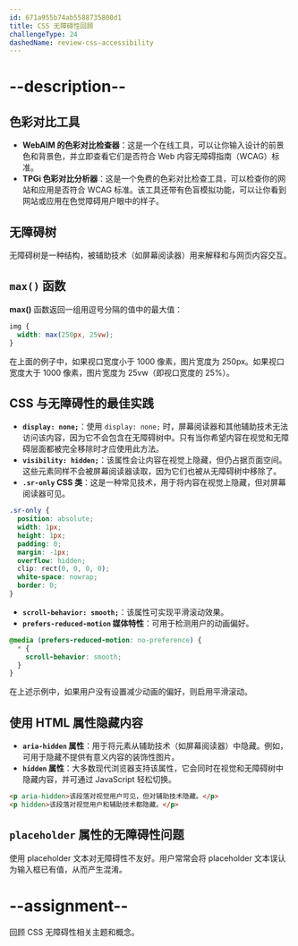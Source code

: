 ```yaml
---
id: 671a955b74ab5588735800d1
title: CSS 无障碍性回顾
challengeType: 24
dashedName: review-css-accessibility
---
```


# --description--

## 色彩对比工具

- **WebAIM 的色彩对比检查器**：这是一个在线工具，可以让你输入设计的前景色和背景色，并立即查看它们是否符合 Web 内容无障碍指南（WCAG）标准。
- **TPGi 色彩对比分析器**：这是一个免费的色彩对比检查工具，可以检查你的网站和应用是否符合 WCAG 标准。该工具还带有色盲模拟功能，可以让你看到网站或应用在色觉障碍用户眼中的样子。

## 无障碍树

无障碍树是一种结构，被辅助技术（如屏幕阅读器）用来解释和与网页内容交互。

## `max()` 函数

**max()** 函数返回一组用逗号分隔的值中的最大值：

```css
img {
  width: max(250px, 25vw);
}
```

在上面的例子中，如果视口宽度小于 1000 像素，图片宽度为 250px。如果视口宽度大于 1000 像素，图片宽度为 25vw（即视口宽度的 25%）。

## CSS 与无障碍性的最佳实践

- **`display: none;`**：使用 `display: none;` 时，屏幕阅读器和其他辅助技术无法访问该内容，因为它不会包含在无障碍树中。只有当你希望内容在视觉和无障碍层面都被完全移除时才应使用此方法。
- **`visibility: hidden;`**：该属性会让内容在视觉上隐藏，但仍占据页面空间。这些元素同样不会被屏幕阅读器读取，因为它们也被从无障碍树中移除了。
- **`.sr-only` CSS 类**：这是一种常见技术，用于将内容在视觉上隐藏，但对屏幕阅读器可见。

```css
.sr-only {
  position: absolute;
  width: 1px;
  height: 1px;
  padding: 0;
  margin: -1px;
  overflow: hidden;
  clip: rect(0, 0, 0, 0);
  white-space: nowrap;
  border: 0;
}
```

- **`scroll-behavior: smooth;`**：该属性可实现平滑滚动效果。
- **`prefers-reduced-motion` 媒体特性**：可用于检测用户的动画偏好。

```css
@media (prefers-reduced-motion: no-preference) {
  * {
    scroll-behavior: smooth;
  }
}
```

在上述示例中，如果用户没有设置减少动画的偏好，则启用平滑滚动。

## 使用 HTML 属性隐藏内容

- **`aria-hidden` 属性**：用于将元素从辅助技术（如屏幕阅读器）中隐藏。例如，可用于隐藏不提供有意义内容的装饰性图片。
- **`hidden` 属性**：大多数现代浏览器支持该属性，它会同时在视觉和无障碍树中隐藏内容，并可通过 JavaScript 轻松切换。

```html
<p aria-hidden>该段落对视觉用户可见，但对辅助技术隐藏。</p>
<p hidden>该段落对视觉用户和辅助技术都隐藏。</p>
```

## `placeholder` 属性的无障碍性问题

使用 placeholder 文本对无障碍性不友好。用户常常会将 placeholder 文本误认为输入框已有值，从而产生混淆。

# --assignment--

回顾 CSS 无障碍性相关主题和概念。

